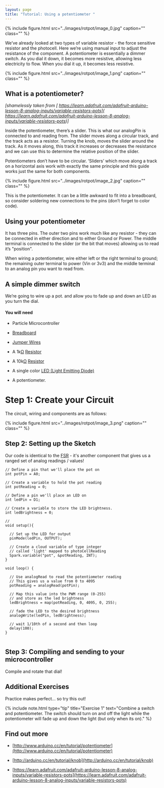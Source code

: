 ```yaml
---
layout: page
title: "Tutorial: Using a potentiometer "
---
```


{% include figure.html src="../images/rotpot/image_0.jpg" caption="" class="" %}

We’ve already looked at two types of variable resistor - the force sensitive resistor and the photocell. Here we’re using manual input to adjust the resistance of the component. A potentiometer is essentially a dimmer switch. As you dial it down, it becomes more resistive, allowing less electricity to flow. When you dial it up, it becomes less resistive. 

{% include figure.html src="../images/rotpot/image_1.png" caption="" class="" %}

## What is a potentiometer?

_[shamelessly taken from [ https://learn.adafruit.com/adafruit-arduino-lesson-8-analog-inputs/variable-resistors-pots]( https://learn.adafruit.com/adafruit-arduino-lesson-8-analog-inputs/variable-resistors-pots)]_

Inside the potentiometer, there’s a slider. This is what our analogPin is connected to and reading from. The slider moves along a circular track, and the track acts as a resistor. Turning the knob, moves the slider around the track. As it moves along, this track it increases or decreases the resistance and we can use this to determine the relative position of the slider. 

Potentiometers don’t have to be circular. ‘Sliders’ which move along a track on a horizontal axis work with exactly the same principle and this guide works just the same for both components. 

{% include figure.html src="../images/rotpot/image_2.jpg" caption="" class="" %}

This is the potentiometer. It can be a little awkward to fit into a breadboard, so consider soldering new connections to the pins (don’t forget to color code). 

## Using your potentiometer

It has three pins. The outer two pins work much like any resistor - they can be connected in either direction and to either Ground or Power. The middle terminal is connected to the slider (or the bit that moves) allowing us to read it’s "position". 

When wiring a potentiometer, wire either left or the right terminal to ground; the remaining outer terminal to power (Vin or 3v3) and the middle terminal to an analog pin you want to read from. 

## A simple dimmer switch

We’re going to wire up a pot. and allow you to fade up and down an LED as you turn the dial. 

####  You will need

* Particle Microcontroller 

* [Breadboard]({{site.baseurl}}/breadboards)

* [Jumper Wires]({{site.baseurl}}/1-a-simple-internet-appliance/jumpers)

* A 1k[Ω](http://en.wikipedia.org/wiki/Omega) [Resistor]({{site.baseurl}}/1-a-simple-internet-appliance/resistors)

* A 10k[Ω](http://en.wikipedia.org/wiki/Omega) [Resistor]({{site.baseurl}}/1-a-simple-internet-appliance/resistors)

* A single color [LED (Light Emitting Diode)]({{site.baseurl}}/1-a-simple-internet-appliance/leds)

* A potentiometer.


# Step 1: Create your Circuit

The circuit, wiring and components are as follows:

 {% include figure.html src="../images/rotpot/image_3.png" caption="" class="" %}
 
## Step 2: Setting up the Sketch 

Our code is identical to the [FSR]({{site.baseurl}}/3-working-with-sensors/fsrs) - it's another component that gives us a ranged set of analog readings / values!


````
// Define a pin that we'll place the pot on
int potPin = A0;

// Create a variable to hold the pot reading
int potReading = 0;

// Define a pin we'll place an LED on
int ledPin = D1;

// Create a variable to store the LED brightness.
int ledBrightness = 0;

//
void setup(){

  // Set up the LED for output
  pinMode(ledPin, OUTPUT);

  // Create a cloud variable of type integer
  // called 'light' mapped to photoCellReading
  Spark.variable("pot", &potReading, INT);
}

void loop() {

  // Use analogRead to read the potentiometer reading
  // This gives us a value from 0 to 4095
  potReading = analogRead(potPin);

  // Map this value into the PWM range (0-255)
  // and store as the led brightness
  ledBrightness = map(potReading, 0, 4095, 0, 255);

  // fade the LED to the desired brightness
  analogWrite(ledPin, ledBrightness);

  // wait 1/10th of a second and then loop
  delay(100);
}


````



## Step 3: Compiling and sending to your microcontroller

Compile and rotate that dial!


## Additional Exercises

Practice makes perfect... so try this out!


{% include note.html type="tip" title="Exercise 1" text="Combine a switch and potentiometer. The switch should turn on and off the light while the potentiometer will fade up and down the light (but only when its on)." %}


## Find out more 

* [http://www.arduino.cc/en/tutorial/potentiometer](http://www.arduino.cc/en/tutorial/potentiometer) 

* [http://arduino.cc/en/tutorial/knob](http://arduino.cc/en/tutorial/knob)

* [https://learn.adafruit.com/adafruit-arduino-lesson-8-analog-inputs/variable-resistors-pots](https://learn.adafruit.com/adafruit-arduino-lesson-8-analog-inputs/variable-resistors-pots)



